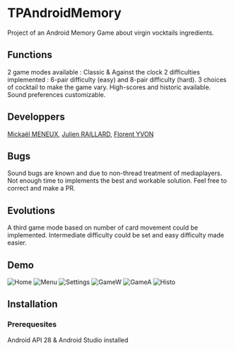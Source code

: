 # TPAndroidMemory
Project of an Android Memory Game about virgin vocktails ingredients.

## Functions
2 game modes available : Classic & Against the clock
2 difficulties implemented : 6-pair difficulty (easy) and 8-pair difficulty (hard).
3 choices of cocktail to make the game vary. 
High-scores and historic available.
Sound preferences customizable.

## Developpers
[Mickaël MENEUX](https://github.com/MickaMx), [Julien RAILLARD](https://github.com/jraillard), [Florent YVON](https://github.com/florentyvon)

## Bugs
Sound bugs are known and due to non-thread treatment of mediaplayers. Not enough time to implements the best and workable solution. Feel free to correct and make a PR.

## Evolutions
A third game mode based on number of card movement could be implemented. 
Intermediate difficulty could be set and easy difficulty made easier.

## Demo
![Home](/demo/home.png)
![Menu](/demo/menu.png)
![Settings](/demo/settings.png)
![GameW](/demo/gamew.png)
![GameA](/demo/gamea.png)
![Histo](/demo/histo.png)

## Installation

### Prerequesites
Android API 28 & Android Studio installed